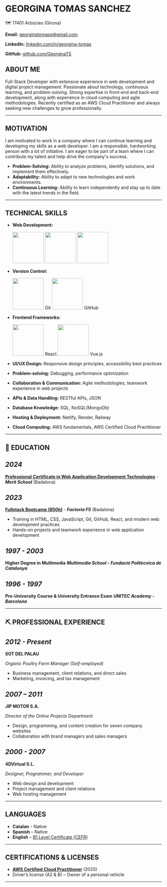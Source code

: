 # **GEORGINA TOMAS SANCHEZ**  

🗺️ 17401 Arbúcies (Girona)  

**Email:** <georginatomass@gmail.com>

**LinkedIn:** <a href="https://www.linkedin.com/in/georgina-tomas/" target="_blank">linkedin.com/in/georgina-tomas</a>

**GitHub:** <a href="https://github.com/GeorginaTS" target="_blank">github.com/GeorginaTS</a>

## **ABOUT ME**  
Full-Stack Developer with extensive experience in web development and digital project management. Passionate about technology, continuous learning, and problem-solving. Strong expertise in front-end and back-end development, along with experience in cloud computing and agile methodologies. Recently certified as an AWS Cloud Practitioner and always seeking new challenges to grow professionally.  

---

## **MOTIVATION**  
I am motivated to work in a company where I can continue learning and developing my skills as a web developer. I am a responsible, hardworking person with a lot of initiative. I am eager to be part of a team where I can contribute my talent and help drive the company's success.  

- **Problem-Solving:** Ability to analyze problems, identify solutions, and implement them effectively.  
- **Adaptability:** Ability to adapt to new technologies and work environments.  
- **Continuous Learning:** Ability to learn independently and stay up to date with the latest trends in the field.  

---

## **TECHNICAL SKILLS**

- **Web Development:**

  <img src="https://cdn.jsdelivr.net/gh/devicons/devicon/icons/html5/html5-original.svg" width="100px">  
  <img src="https://cdn.jsdelivr.net/gh/devicons/devicon/icons/css3/css3-original.svg" width="100px"> <img src="https://cdn.jsdelivr.net/gh/devicons/devicon/icons/javascript/javascript-original.svg" width="100px">

- **Version Control:**

  <img src="https://cdn.jsdelivr.net/gh/devicons/devicon/icons/git/git-original.svg" width="100px"> Git <img src="https://cdn.jsdelivr.net/gh/devicons/devicon/icons/github/github-original.svg" width="100px"> GitHub

- **Frontend Frameworks:**

  <img src="https://cdn.jsdelivr.net/gh/devicons/devicon/icons/react/react-original.svg" width="100px"> React <img src="https://cdn.jsdelivr.net/gh/devicons/devicon/icons/vuejs/vuejs-original.svg" width="100px"> Vue.js

- **UI/UX Design:** Responsive design principles, accessibility best practices
- **Problem-solving:** Debugging, performance optimization
- **Collaboration & Communication:** Agile methodologies, teamwork experience in web projects


- **APIs & Data Handling:** RESTful APIs, JSON
- **Database Knowledge:** SQL, NoSQL(MongoDb)
- **Hosting & Deployment:** Netlify, Render, Railway
- **Cloud Computing:** AWS fundamentals, AWS Certified Cloud Practitioner

---

## **📖 EDUCATION**

## *2024*

**<a href="./docs/SOC-CP-app-web.PDF" target="_blank">Professional Certificate in Web Application Development Technologies</a>** - ***Merit School*** (Badalona)

## *2023*

**<a href="./docs/F5-Bootcamp-P7%20850h%20mixta.pdf" target="_blank"> Fullstack Bootcamp (850h)</a>** - ***Factoria F5*** (Badalona)

- Training in HTML, CSS, JavaScript, Git, GitHub, React, and modern web development practices
- Hands-on projects and teamwork experience in web application development

## *1997 - 2003*

**Higher Degree in Multimedia**
***Multimedia School - Fundació Politècnica de Catalunya***

## *1996 - 1997*

**Pre-University Course & University Entrance Exam**
***UNITEC Academy - Barcelona***

---

## **⛏️ PROFESSIONAL EXPERIENCE**

## *2012 - Present*

**SOT DEL PALAU**

*Organic Poultry Farm Manager (Self-employed)*  

- Business management, client relations, and direct sales
- Marketing, invoicing, and tax management
  
## *2007 – 2011*

**JIP MOTOR S.A.**

*Director of the Online Projects Department*  

- Design, programming, and content creation for seven company websites
- Collaboration with brand managers and sales managers

## *2000 - 2007*

**4DVirtual S.L.**

*Designer, Programmer, and Developer*  

- Web design and development
- Project management and client relations
- Web hosting management

---

## **LANGUAGES**

- **Catalan** – Native
- **Spanish** – Native
- **English** – <a href="./docs/B1-ENGLISH-UAB.pdf" target="_blank">B1 Level Certificate (CEFR)</a>

---

## **CERTIFICATIONS & LICENSES**

- **<a href="./docs/AWS%20Certified%20Cloud%20Practitioner.pdf" target="_blank">AWS Certified Cloud Practitioner</a>** (2025)
- Driver’s license (A2 & B) – Owner of a personal vehicle

---
